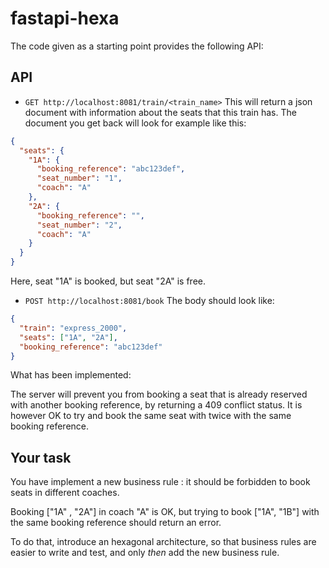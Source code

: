 # fastapi-hexa

The code given as a starting point provides the following API:


## API

- `GET http://localhost:8081/train/<train_name>`
  This will return a json document with information about the seats that this train has. The document you get back will look for example like this:

```json
{
  "seats": {
    "1A": {
      "booking_reference": "abc123def",
      "seat_number": "1",
      "coach": "A"
    },
    "2A": {
      "booking_reference": "",
      "seat_number": "2",
      "coach": "A"
    }
  }
}
```

Here, seat "1A" is booked, but seat "2A" is free.

- `POST http://localhost:8081/book`
  The body should look like:

```json
{
  "train": "express_2000",
  "seats": ["1A", "2A"],
  "booking_reference": "abc123def"
}
```

What has been implemented:

The server will prevent you from booking a seat that is already reserved with another booking reference, by returning a 409 conflict status.
It is however OK to try and book the same seat with twice with the same booking reference.

## Your task

You have implement a new business rule : it should be forbidden to book seats in different coaches.

Booking ["1A" , "2A"] in coach "A" is OK, but trying to book ["1A", "1B"] with the same booking reference
should return an error.

To do that, introduce an hexagonal architecture, so that business rules are easier to write and test, and
only *then* add the new business rule.
